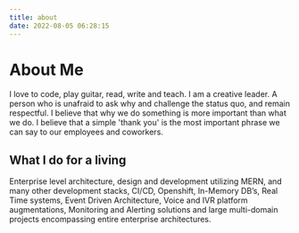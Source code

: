 ```yaml
---
title: about
date: 2022-08-05 06:28:15
---
```

# About Me
I love to code, play guitar, read, write and teach. I am a creative leader. A person who is unafraid to ask why and challenge the status quo, and remain respectful. I believe that why we do something is more important than what we do. I believe that a simple 'thank you' is the most important phrase we can say to our employees and coworkers.
  
## What I do for a living
Enterprise level architecture, design and development utilizing MERN, and many other development stacks, CI/CD, Openshift, In-Memory DB’s, Real Time systems, Event Driven Architecture, Voice and IVR platform augmentations, Monitoring and Alerting solutions and large multi-domain projects encompassing entire enterprise architectures.
